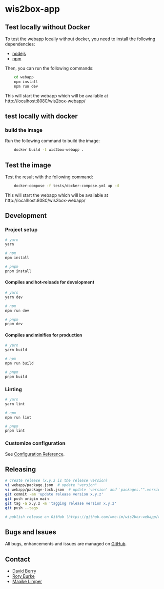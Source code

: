 # wis2box-app

## Test locally without Docker

To test the webapp locally without docker, you need to install the following dependencies:

- [nodejs](https://nodejs.org/en/download/)
- [npm](https://www.npmjs.com/get-npm)

Then, you can run the following commands:

```bash
    cd webapp
    npm install
    npm run dev
```
This will start the webapp which will be available at http://localhost:8080/wis2box-webapp/

## test locally with docker

### build the image

Run the following command to build the image:

```bash
    docker build -t wis2box-webapp .
```

## Test the image

Test the result with the following command:

```bash
    docker-compose -f tests/docker-compose.yml up -d
```

This will start the webapp which will be available at http://localhost:8080/wis2box-webapp/

## Development

### Project setup

```bash
# yarn
yarn

# npm
npm install

# pnpm
pnpm install
```

#### Compiles and hot-reloads for development

```bash
# yarn
yarn dev

# npm
npm run dev

# pnpm
pnpm dev
```

#### Compiles and minifies for production

```bash
# yarn
yarn build

# npm
npm run build

# pnpm
pnpm build
```

### Linting

```bash
# yarn
yarn lint

# npm
npm run lint

# pnpm
pnpm lint
```

### Customize configuration

See [Configuration Reference](https://vitejs.dev/config/).

## Releasing

```bash
# create release (x.y.z is the release version)
vi webapp/package.json  # update "version"
vi webapp/package-lock.json  # update 'version' and 'packages."".version
git commit -am 'update release version x.y.z'
git push origin main
git tag -a x.y.z -m 'tagging release version x.y.z'
git push --tags

# publish release on GitHub (https://github.com/wmo-im/wis2box-webapp/releases/new)
```

## Bugs and Issues

All bugs, enhancements and issues are managed on [GitHub](https://github.com/wmo-im/wis2box-webapp/issues).

## Contact

* [David Berry](https://github.com/david-i-berry)
* [Rory Burke](https://github.com/RoryPTB)
* [Maaike Limper](https://github.com/maaikelimper)
